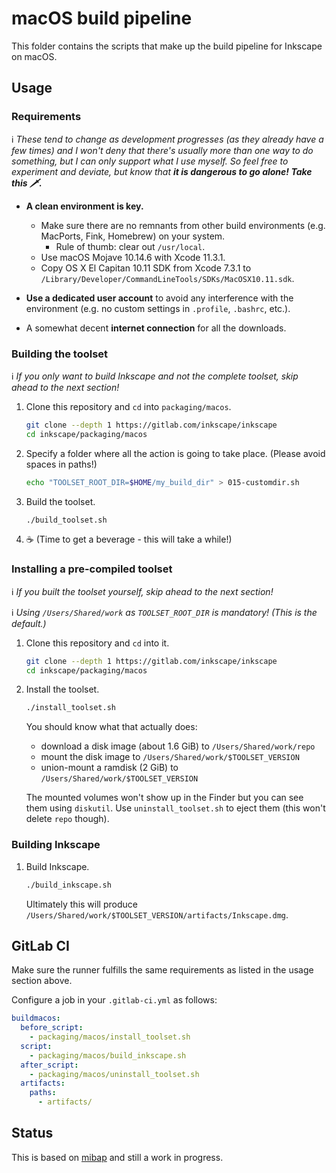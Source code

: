 # macOS build pipeline

This folder contains the scripts that make up the build pipeline for Inkscape on macOS.

## Usage

### Requirements

ℹ️ _These tend to change as development progresses (as they already have a few times) and I won't deny that there's usually more than one way to do something, but I can only support what I use myself. So feel free to experiment and deviate, but know that __it is dangerous to go alone! Take this 🗡️.___

- __A clean environment is key.__
  - Make sure there are no remnants from other build environments (e.g. MacPorts, Fink, Homebrew) on your system.
    - Rule of thumb: clear out `/usr/local`.
  - Use macOS Mojave 10.14.6 with Xcode 11.3.1.
  - Copy OS X El Capitan 10.11 SDK from Xcode 7.3.1 to `/Library/Developer/CommandLineTools/SDKs/MacOSX10.11.sdk`.

- __Use a dedicated user account__ to avoid any interference with the environment (e.g. no custom settings in `.profile`, `.bashrc`, etc.).

- A somewhat decent __internet connection__ for all the downloads.

### Building the toolset

ℹ️ _If you only want to build Inkscape and not the complete toolset, skip ahead to the next section!_

1. Clone this repository and `cd` into `packaging/macos`.

   ```bash
   git clone --depth 1 https://gitlab.com/inkscape/inkscape
   cd inkscape/packaging/macos
   ```

2. Specify a folder where all the action is going to take place. (Please avoid spaces in paths!)

   ```bash
   echo "TOOLSET_ROOT_DIR=$HOME/my_build_dir" > 015-customdir.sh
   ```

3. Build the toolset.

   ```bash
   ./build_toolset.sh
   ```

4. ☕ (Time to get a beverage - this will take a while!)

### Installing a pre-compiled toolset

ℹ️ _If you built the toolset yourself, skip ahead to the next section!_

ℹ️ _Using `/Users/Shared/work` as `TOOLSET_ROOT_DIR` is mandatory! (This is the default.)_

1. Clone this repository and `cd` into it.

   ```bash
   git clone --depth 1 https://gitlab.com/inkscape/inkscape
   cd inkscape/packaging/macos
   ```

2. Install the toolset.

   ```bash
   ./install_toolset.sh
   ```

   You should know what that actually does:

   - download a disk image (about 1.6 GiB) to `/Users/Shared/work/repo`
   - mount the disk image to `/Users/Shared/work/$TOOLSET_VERSION`
   - union-mount a ramdisk (2 GiB) to `/Users/Shared/work/$TOOLSET_VERSION`

   The mounted volumes won't show up in the Finder but you can see them using `diskutil`. Use `uninstall_toolset.sh` to eject them (this won't delete `repo` though).

### Building Inkscape

1. Build Inkscape.

   ```bash
   ./build_inkscape.sh
   ```

   Ultimately this will produce `/Users/Shared/work/$TOOLSET_VERSION/artifacts/Inkscape.dmg`.

## GitLab CI

Make sure the runner fulfills the same requirements as listed in the usage section above.

Configure a job in your `.gitlab-ci.yml` as follows:

```yaml
buildmacos:
  before_script:
    - packaging/macos/install_toolset.sh
  script:
    - packaging/macos/build_inkscape.sh
  after_script:
    - packaging/macos/uninstall_toolset.sh
  artifacts:
    paths:
      - artifacts/
```

## Status

This is based on [mibap](https://github.com/dehesselle/mibap) and still a work in progress.
